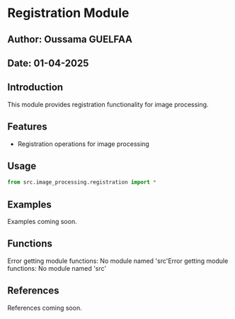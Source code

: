 # Registration Module

## Author: Oussama GUELFAA
## Date: 01-04-2025

## Introduction

This module provides registration functionality for image processing.

## Features

- Registration operations for image processing

## Usage

```python
from src.image_processing.registration import *
```

## Examples

Examples coming soon.

## Functions

Error getting module functions: No module named 'src'Error getting module functions: No module named 'src'

## References

References coming soon.
